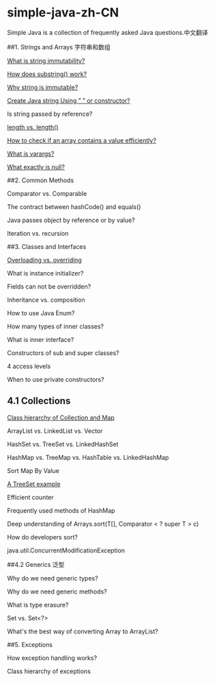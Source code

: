 # simple-java-zh-CN
Simple Java is a collection of frequently asked Java questions.中文翻译

##1. Strings and Arrays 字符串和数组

[What is string immutability?](https://github.com/Yixiaohan/simple-java-zh-CN/blob/master/content/Diagram%20to%20show%20Java%20String%E2%80%99s%20Immutability.md)

[How does substring() work?](https://github.com/Yixiaohan/simple-java-zh-CN/blob/master/content/The%20substring()%20Method%20in%20JDK%206%20and%20JDK%207.md)

[Why string is immutable?](https://github.com/Yixiaohan/simple-java-zh-CN/blob/master/content/Why%20string%20is%20immutable%20.md)

[Create Java string Using ” ” or constructor?](https://github.com/Yixiaohan/simple-java-zh-CN/blob/master/content/Create%20Java%20String%20Using%20%E2%80%9D%20%E2%80%9D%20or%20Constructor%3F.md)

Is string passed by reference?

[length vs. length()](https://github.com/Yixiaohan/simple-java-zh-CN/blob/master/content/Start%20from%20length%20%26%20length()%20in%20Java.md)

[How to check if an array contains a value efficiently?](https://github.com/Yixiaohan/simple-java-zh-CN/blob/master/content/How%20to%20Check%20if%20an%20Array%20Contains%20a%20Value%20in%20Java%20Efficiently%3F.md)

[What is varargs?](https://github.com/Yixiaohan/simple-java-zh-CN/blob/master/content/Java%20Varargs%20Examples%20Java.md)

[What exactly is null?](https://github.com/Yixiaohan/simple-java-zh-CN/blob/master/content/What%20exactly%20is%20null%20in%20Java%3F.md)

##2. Common Methods

Comparator vs. Comparable

The contract between hashCode() and equals()

Java passes object by reference or by value?

Iteration vs. recursion

##3. Classes and Interfaces

[Overloading vs. overriding](https://github.com/Yixiaohan/simple-java-zh-CN/blob/master/content/Overriding%20vs.%20Overloading%20in%20Java.md)

What is instance initializer?

Fields can not be overridden?

Inheritance vs. composition

How to use Java Enum?

How many types of inner classes?

What is inner interface?

Constructors of sub and super classes?

4 access levels

When to use private constructors?

## 4.1 Collections

[Class hierarchy of Collection and Map](https://github.com/Yixiaohan/simple-java-zh-CN/blob/master/content/The%20Interface%20and%20Class%20Hierarchy%20Diagram%20of%20Java%20Collections%20.md)

ArrayList vs. LinkedList vs. Vector

HashSet vs. TreeSet vs. LinkedHashSet

HashMap vs. TreeMap vs. HashTable vs. LinkedHashMap

Sort Map By Value

[A TreeSet example](https://github.com/Yixiaohan/simple-java-zh-CN/blob/master/content/A%20simple%20TreeSet%20example.md)

Efficient counter

Frequently used methods of HashMap

Deep understanding of Arrays.sort(T[], Comparator < ? super T > c)

How do developers sort?

java.util.ConcurrentModificationException

##4.2 Generics 泛型

Why do we need generic types?

Why do we need generic methods?

What is type erasure?

Set vs. Set<?>

What's the best way of converting Array to ArrayList?

##5. Exceptions

How exception handling works?

Class hierarchy of exceptions


